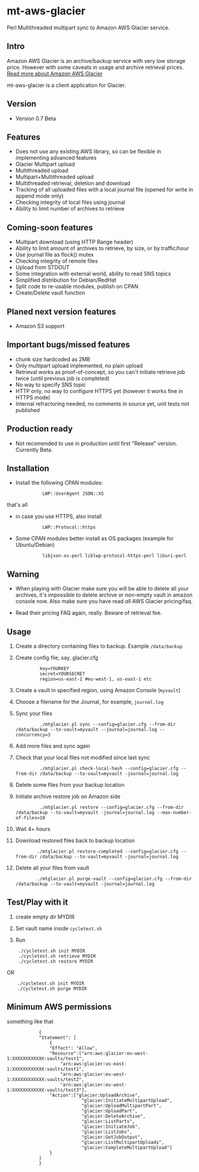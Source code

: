 mt-aws-glacier
==============
Perl Multithreaded multipart sync to Amazon AWS Glacier service.

## Intro

Amazon AWS Glacier is an archive/backup service with very low storage price. However with some caveats in usage and archive retrieval prices.
[Read more about Amazon AWS Glacier](http://aws.amazon.com/glacier/) 

mt-aws-glacier is a client application	 for Glacier.

## Version

* Version 0.7 Beta

## Features

* Does not use any existing AWS library, so can be flexible in implementing advanced features
* Glacier Multipart upload
* Multithreaded upload
* Multipart+Multithreaded upload
* Multithreaded retrieval, deletion and download
* Tracking of all uploaded files with a local journal file (opened for write in append mode only)
* Checking integrity of local files using journal
* Ability to limit number of archives to retrieve

## Coming-soon features

* Multipart download (using HTTP Range header)
* Ability to limit amount of archives to retrieve, by size, or by traffic/hour
* Use journal file as flock() mutex
* Checking integrity of remote files
* Upload from STDOUT
* Some integration with external world, ability to read SNS topics
* Simplified distribution for Debian/RedHat
* Split code to re-usable modules, publish on CPAN
* Create/Delete vault function

## Planed next version features

* Amazon S3 support

## Important bugs/missed features

* chunk size hardcoded as 2MB
* Only multipart upload implemented, no plain upload
* Retrieval works as proof-of-concept, so you can't initiate retrieve job twice (until previous job is completed)
* No way to specify SNS topic 
* HTTP only, no way to configure HTTPS yet (however it works fine in HTTPS mode)
* Internal refractoring needed, no comments in source yet, unit tests not published

## Production ready

* Not recomended to use in production until first "Release" version. Currently Beta.

## Installation

* Install the following CPAN modules:

				LWP::UserAgent JSON::XS
		
that's all

* in case you use HTTPS, also install

				LWP::Protocol::https
		
* Some CPAN modules better install as OS packages (example for Ubuntu/Debian)
				
				libjson-xs-perl liblwp-protocol-https-perl liburi-perl

## Warning

* When playing with Glacier make sure you will be able to delete all your archives, it's impossible to delete archive
or non-empty vault in amazon console now. Also make sure you have read _all_ AWS Glacier pricing/faq.

* Read their pricing FAQ again, really. Beware of retrieval fee.

## Usage
 
1. Create a directory containing files to backup. Example `/data/backup`
2. Create config file, say, glacier.cfg

				key=YOURKEY                                                                                                                                                                                                                                                      
				secret=YOURSECRET                                                                                                                                                                                                                               
				region=us-east-1 #eu-west-1, us-east-1 etc

3. Create a vault in specified region, using Amazon Console (`myvault`)
4. Choose a filename for the Journal, for example, `journal.log`
5. Sync your files

				./mtglacier.pl sync --config=glacier.cfg --from-dir /data/backup --to-vault=myvault --journal=journal.log --concurrency=3
    
6. Add more files and sync again
7. Check that your local files not modified since last sync

				./mtglacier.pl check-local-hash --config=glacier.cfg --from-dir /data/backup --to-vault=myvault -journal=journal.log
    
8. Delete some files from your backup location
9. Initiate archive restore job on Amazon side

				./mtglacier.pl restore --config=glacier.cfg --from-dir /data/backup --to-vault=myvault -journal=journal.log --max-number-of-files=10
    
10. Wait 4+ hours
11. Download restored files back to backup location

				./mtglacier.pl restore-completed --config=glacier.cfg --from-dir /data/backup --to-vault=myvault -journal=journal.log
    
12. Delete all your files from vault

				./mtglacier.pl purge-vault --config=glacier.cfg --from-dir /data/backup --to-vault=myvault -journal=journal.log

## Test/Play with it

1. create empty dir MYDIR
2. Set vault name inside `cycletest.sh`
3. Run

		./cycletest.sh init MYDIR
		./cycletest.sh retrieve MYDIR
		./cycletest.sh restore MYDIR

OR

		./cycletest.sh init MYDIR
		./cycletest.sh purge MYDIR
		
		
## Minimum AWS permissions

something like that

				{
  				"Statement": [
    				{
      				"Effect": "Allow",
      				"Resource":["arn:aws:glacier:eu-west-1:XXXXXXXXXXXX:vaults/test1",
		  				"arn:aws:glacier:us-east-1:XXXXXXXXXXXX:vaults/test1",
		  				"arn:aws:glacier:eu-west-1:XXXXXXXXXXXX:vaults/test2",
		  				"arn:aws:glacier:eu-west-1:XXXXXXXXXXXX:vaults/test3"],
      				"Action":["glacier:UploadArchive",
                				"glacier:InitiateMultipartUpload",
								"glacier:UploadMultipartPart",
                				"glacier:UploadPart",
                				"glacier:DeleteArchive",
								"glacier:ListParts",
								"glacier:InitiateJob",
								"glacier:ListJobs",
								"glacier:GetJobOutput",
								"glacier:ListMultipartUploads",
								"glacier:CompleteMultipartUpload"] 
    				}
  				]
				}


 
